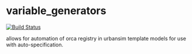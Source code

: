 # variable_generators

[![Build Status](https://travis-ci.com/urbansim/variable_generators.svg?token=rKJPB96RrfqgLysqy5CS&branch=master)](https://travis-ci.com/urbansim/variable_generators)

allows for automation of orca registry in urbansim template models for use with auto-specification.